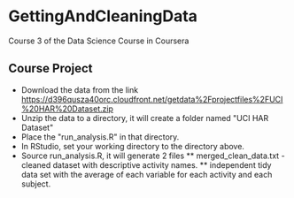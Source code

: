# GettingAndCleaningData
Course 3 of the Data Science Course in Coursera

## Course Project
* Download the data from the link https://d396qusza40orc.cloudfront.net/getdata%2Fprojectfiles%2FUCI%20HAR%20Dataset.zip
* Unzip the data to a directory, it will create a folder named "UCI HAR Dataset"
* Place the "run_analysis.R" in that directory.
* In RStudio, set your working directory to the directory above.
* Source run_analysis.R, it will generate 2 files
** merged_clean_data.txt - cleaned dataset with descriptive activity names.
** independent tidy data set with the average of each variable for each activity and each subject.
